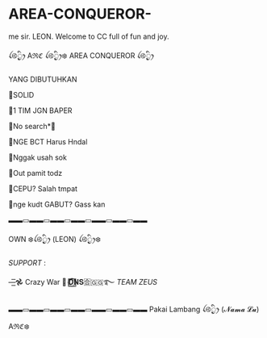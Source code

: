 # AREA-CONQUEROR-
me sir. LEON. Welcome to CC full of fun and joy.

ꪶ࿋྄ིᤢꫂ    Aℜℭ   ꪶ࿋྄ིᤢꫂ❄️
AREA CONQUEROR ꪶ࿋྄ིᤢꫂ

YANG DIBUTUHKAN

🔘SOLID

🔘1 TIM JGN BAPER

🔘No search*🔞

🔘NGE BCT Harus Hndal

🔘Nggak usah sok

🔘Out pamit todz

🔘CEPU? Salah tmpat

🔘nge kudt GABUT? Gass kan

▬▬▭▬▬▭▬▬▭▬▬▭▬▬▭▬▬▭▬▬

OWN
❄️ꪶ࿋྄ིᤢꫂ   (LEON)  ꪶ࿋྄ིᤢꫂ❄️

*SUPPORT* :

—͟͟͞͞𖣘 Crazy War 🧿
𝐃⃞⃟⃝𝐍𝐒🈴🇬🇬࿐
*TEAM ZEUS*

▬▬▭▬▬▭▬▬▭▬▬▭▬▬▭▬▬▭▬▬
Pakai Lambang
ꪶ࿋྄ིᤢꫂ (𝓝𝓪𝓶𝓪 𝓛𝓾)  Aℜℭ❄️

